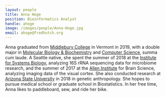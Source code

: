 ```yaml
---
layout: people
title: Anna Hoge
position: Bioinformatics Analyst
handle: ahoge
image: /images/people/Anna-Hoge.jpg
email: ahoge@fredhutch.org
---
```


Anna graduated from [Middlebury College](http://www.middlebury.edu/) in Vermont in 2019, with a double major in [Molecular Biology & Biochemistry](http://www.middlebury.edu/academics/mbb) and [Computer Science](http://www.middlebury.edu/academics/cs), summa cum laude.  A Seattle native, she spent the summer of 2018 at the [Institute for Systems Biology](https://systemsbiology.org/), analyzing 16S rRNA sequencing data for microbiome research, and the summer of 2017 at the [Allen Institute](https://alleninstitute.org/) for Brain Science, analyzing imaging data of the visual cortex.  She also conducted research at [Arizona State University](https://www.asu.edu/) in 2018 in genetic anthropology.  She hopes to pursue medical school or graduate school in Biostatistics.  In her free time, Anna likes to paddleboard, sew, and ride her bike.
